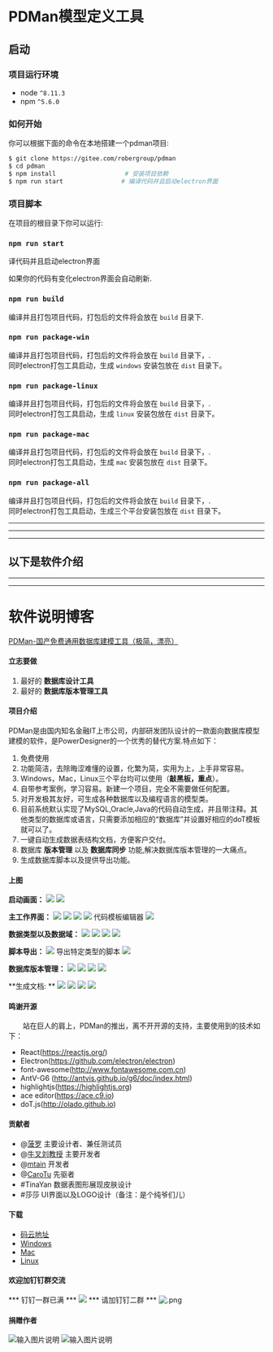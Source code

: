 # PDMan模型定义工具

## 启动

### 项目运行环境
* node `^8.11.3`
* npm `^5.6.0`

### 如何开始

 你可以根据下面的命令在本地搭建一个pdman项目:
 
```bash
$ git clone https://gitee.com/robergroup/pdman
$ cd pdman
$ npm install                   # 安装项目依赖
$ npm run start                # 编译代码并且启动electron界面
```

### 项目脚本

在项目的根目录下你可以运行:

### `npm run start`

译代码并且启动electron界面

如果你的代码有变化electron界面会自动刷新.<br>

### `npm run build `

编译并且打包项目代码，打包后的文件将会放在 `build` 目录下.

### `npm run package-win `

编译并且打包项目代码，打包后的文件将会放在 `build` 目录下，.<br>
同时electron打包工具启动，生成 `windows` 安装包放在 `dist` 目录下。

### `npm run package-linux `

编译并且打包项目代码，打包后的文件将会放在 `build` 目录下，.<br>
同时electron打包工具启动，生成 `linux` 安装包放在 `dist` 目录下。

### `npm run package-mac `

编译并且打包项目代码，打包后的文件将会放在 `build` 目录下，.<br>
同时electron打包工具启动，生成 `mac` 安装包放在 `dist` 目录下。

### `npm run package-all `

编译并且打包项目代码，打包后的文件将会放在 `build` 目录下，.<br>
同时electron打包工具启动，生成三个平台安装包放在 `dist` 目录下。

---------------------
---------------------
---------------------
以下是软件介绍
---------------------
---------------------
---------------------

<base target="_blank" />


# 软件说明博客
[PDMan-国产免费通用数据库建模工具（极简，漂亮）](https://my.oschina.net/skymozn/blog/1821184)

#### 立志要做
1.  最好的 **数据库设计工具**
2.  最好的 **数据库版本管理工具**

#### 项目介绍
PDMan是由国内知名金融IT上市公司，内部研发团队设计的一款面向数据库模型建模的软件，是PowerDesigner的一个优秀的替代方案.特点如下：
1. 免费使用
2. 功能简洁，去除晦涩难懂的设置，化繁为简，实用为上，上手非常容易。
3. Windows，Mac，Linux三个平台均可以使用（**敲黑板，重点**）。
4. 自带参考案例，学习容易。新建一个项目，完全不需要做任何配置。
5. 对开发极其友好，可生成各种数据库以及编程语言的模型类。
6. 目前系统默认实现了MySQL,Oracle,Java的代码自动生成，并且带注释。其他类型的数据库或语言，只需要添加相应的“数据库”并设置好相应的doT模板就可以了。
7. 一键自动生成数据表结构文档，方便客户交付。
8. 数据库 **版本管理** 以及 **数据库同步** 功能,解决数据库版本管理的一大痛点。
9. 生成数据库脚本以及提供导出功能。

#### 上图

**启动画面：**
![](https://gitee.com/uploads/images/2019/0411/183650_15612898_24669.jpeg)
![](https://images.gitee.com/uploads/images/2019/0527/114330_f01b3f3c_24669.jpeg)

**主工作界面：**
![](https://images.gitee.com/uploads/images/2019/0527/114326_c8308ac6_24669.jpeg)
![](https://gitee.com/uploads/images/2019/0411/112013_835d9163_24669.jpeg)
![](https://gitee.com/uploads/images/2019/0411/183650_9a6efea9_24669.jpeg)
![](https://gitee.com/uploads/images/2019/0411/112017_72e44799_24669.jpeg)
代码模板编辑器 
![](https://gitee.com/uploads/images/2019/0411/112013_9a573b87_24669.jpeg)

**数据类型以及数据域：**
![](https://gitee.com/uploads/images/2019/0411/112019_1641bb4f_24669.jpeg)
![](https://oscimg.oschina.net/oscnet/80547a25e2f57c4ec107df1501aca9581fa.jpg)
![](https://images.gitee.com/uploads/images/2019/0527/114326_2bbc4e40_24669.jpeg)
![](https://images.gitee.com/uploads/images/2019/0527/114326_4a735cf7_24669.jpeg)

**脚本导出：**
![](https://oscimg.oschina.net/oscnet/5ac2315c047e3de1a03052666cda7a24d21.jpg)
导出特定类型的脚本 
![](https://gitee.com/uploads/images/2019/0411/112024_0135071c_24669.jpeg)

**数据库版本管理：**
![](https://gitee.com/uploads/images/2019/0411/112024_f09f22fb_24669.jpeg)
![](https://gitee.com/uploads/images/2019/0411/112024_f6b2ed31_24669.jpeg)
![](https://gitee.com/uploads/images/2019/0411/112025_ee6f36cd_24669.jpeg)
![](https://gitee.com/uploads/images/2019/0411/183706_5aab3a6a_24669.jpeg)

**生成文档: **
![](https://static.oschina.net/uploads/img/201805/30142335_afkp.jpg "")
![](https://static.oschina.net/uploads/img/201805/30142409_V3a7.jpg "")
![](https://static.oschina.net/uploads/img/201805/30142424_NNuW.jpg "")
![](https://static.oschina.net/uploads/img/201805/30142444_Y7hY.jpg "")

#### 鸣谢开源
&emsp;&emsp;站在巨人的肩上，PDMan的推出，离不开开源的支持，主要使用到的技术如下：
- React(<https://reactjs.org/>)
- Electron(<https://github.com/electron/electron>)
- font-awesome(<http://www.fontawesome.com.cn>)
- AntV-G6 (<http://antvis.github.io/g6/doc/index.html>) 
- highlightjs(<https://highlightjs.org>)
- ace editor(<https://ace.c9.io>)
- doT.js(<http://olado.github.io>)

#### 贡献者

- @[菠罗](https://gitee.com/teamsir) 主要设计者、兼任测试员
- @[牛叉刘教授](https://gitee.com/niuchaliujiaoshou) 主要开发者
- @[mtain](https://gitee.com/mtain) 开发者
- @[CaroTu](https://gitee.com/CaroTu) 先驱者
- #TinaYan 数据表图形展现皮肤设计
- #莎莎  UI界面以及LOGO设计（备注：是个纯爷们儿）

#### 下载

-   [码云地址](https://gitee.com/robergroup/pdman)
-   [Windows](https://gitee.com/robergroup/pdman/attach_files)
-   [Mac](https://gitee.com/robergroup/pdman/attach_files)
-   [Linux](https://gitee.com/robergroup/pdman/attach_files)

#### 欢迎加钉钉群交流
*** 钉钉一群已满 ***
![](https://static.oschina.net/uploads/img/201806/01151807_3YY6.jpg "")
*** 请加钉钉二群 ***
![](https://images.gitee.com/uploads/images/2019/0527/114326_b7a4d632_24669.png ".png")
#### 捐赠作者
![输入图片说明](https://gitee.com/uploads/images/2019/0411/183645_ee6e3e21_24669.png "屏幕截图.png")
![输入图片说明](https://gitee.com/uploads/images/2019/0411/183709_92999b1a_24669.png "屏幕截图.png")

